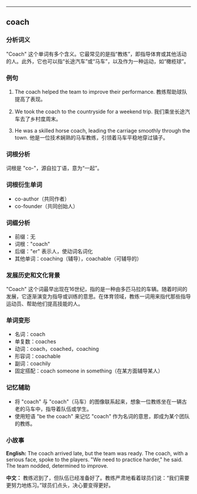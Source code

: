 
---------------
## coach
### 分析词义
"Coach" 这个单词有多个含义。它最常见的是指“教练”，即指导体育或其他活动的人。此外，它也可以指“长途汽车”或“马车”，以及作为一种运动，如“橄榄球”。

### 例句
1. The coach helped the team to improve their performance.
   教练帮助球队提高了表现。

2. We took the coach to the countryside for a weekend trip.
   我们乘坐长途汽车去了乡村度周末。

3. He was a skilled horse coach, leading the carriage smoothly through the town.
   他是一位技术娴熟的马车教练，引领着马车平稳地穿过镇子。

### 词根分析
词根是 "co-"，源自拉丁语，意为“一起”。

### 词根衍生单词
- co-author（共同作者）
- co-founder（共同创始人）

### 词缀分析
- 前缀：无
- 词根："coach"
- 后缀："er" 表示人，使动词名词化
- 其他单词：coaching（辅导），coachable（可辅导的）

### 发展历史和文化背景
"Coach" 这个词最早出现在16世纪，指的是一种由多匹马拉的车辆。随着时间的发展，它逐渐演变为指导或训练的意思。在体育领域，教练一词用来指代那些指导运动员、帮助他们提高技能的人。

### 单词变形
- 名词：coach
- 单复数：coaches
- 动词：coach，coached，coaching
- 形容词：coachable
- 副词：coachily
- 固定搭配：coach someone in something（在某方面辅导某人）

### 记忆辅助
- 将 "coach" 与 "coach"（马车）的图像联系起来，想象一位教练坐在一辆古老的马车中，指导着队伍或学生。
- 使用短语 "be the coach" 来记忆 "coach" 作为名词的意思，即成为某个团队的教练。

### 小故事
**English:**
The coach arrived late, but the team was ready. The coach, with a serious face, spoke to the players. "We need to practice harder," he said. The team nodded, determined to improve.

**中文：**
教练迟到了，但队伍已经准备好了。教练严肃地看着球员们说：“我们需要更努力地练习。”球员们点头，决心要变得更好。

